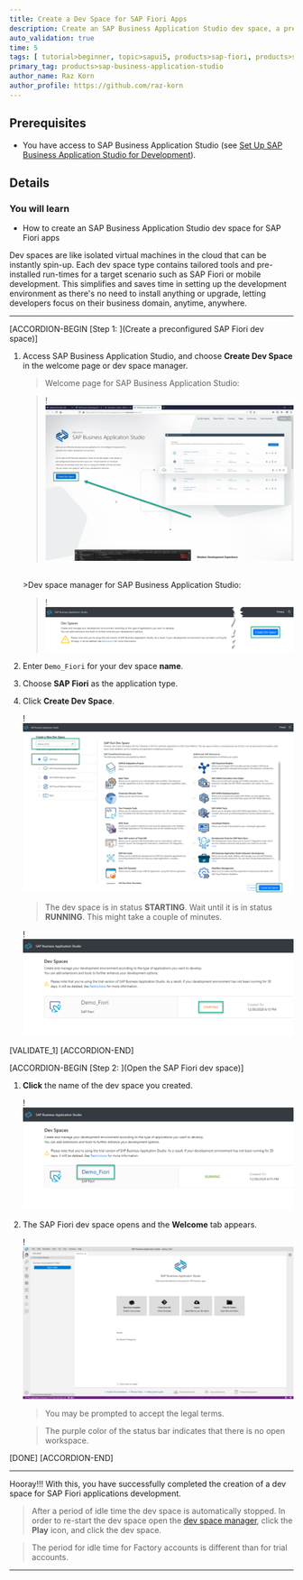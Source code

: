```yaml
---
title: Create a Dev Space for SAP Fiori Apps
description: Create an SAP Business Application Studio dev space, a preconfigured environment with the required tools and extensions tailored for a specific business scenario.
auto_validation: true
time: 5
tags: [ tutorial>beginner, topic>sapui5, products>sap-fiori, products>sap-business-technology-platform, products>sap-btp-cloud-foundry-environment]
primary_tag: products>sap-business-application-studio
author_name: Raz Korn
author_profile: https://github.com/raz-korn
---
```


## Prerequisites
  - You have access to SAP Business Application Studio (see [Set Up SAP Business Application Studio for Development](appstudio-onboarding)).


## Details
### You will learn
  - How to create an SAP Business Application Studio dev space for SAP Fiori apps

Dev spaces are like isolated virtual machines in the cloud that can be instantly spin-up. Each dev space type contains tailored tools and pre-installed run-times for a target scenario such as SAP Fiori or mobile development. This simplifies and saves time in setting up the development environment as there's no need to install anything or upgrade, letting developers focus on their business domain, anytime, anywhere.

---

[ACCORDION-BEGIN [Step 1: ](Create a preconfigured SAP Fiori dev space)]

1. Access SAP Business Application Studio, and choose **Create Dev Space** in the welcome page or dev space manager.

    >Welcome page for SAP Business Application Studio:

    >!![sap business application studio welcome](BAS-Welcome-.png)

    <br>
    >Dev space manager for SAP Business Application Studio:

    >!![Create Dev Space](BAS-Dev-Space-Manager-Empty-.png)

2. Enter `Demo_Fiori` for your dev space **name**.

3. Choose **SAP Fiori** as the application type.

4. Click **Create Dev Space**.

    !![Create Dev Space](AppStudio-Create-Dev-Space-Fiori-.png)

    >The dev space is in status **STARTING**. Wait until it is in status **RUNNING**. This might take a couple of minutes.

    !![Dev Space Starting](BAS-Dev-Space-Starting-.png)

[VALIDATE_1]
[ACCORDION-END]

[ACCORDION-BEGIN [Step 2: ](Open the SAP Fiori dev space)]

1. **Click** the name of the dev space you created.

    !![Open Dev Space](BAS-Open-Dev-Space-.png)


2. The SAP Fiori dev space opens and the **Welcome** tab appears.

    !![Open Dev Space](BAS-Welcome-Tab-.png)

    >You may be prompted to accept the legal terms.

    >The purple color of the status bar indicates that there is no open workspace.


[DONE]
[ACCORDION-END]

---

Hooray!!! With this, you have successfully completed the creation of a dev space for SAP Fiori applications development.

>After a period of idle time the dev space is automatically stopped. In order to re-start the dev space open the [dev space manager](https://triallink.eu10.trial.applicationstudio.cloud.sap/), click the **Play** icon, and click the dev space.

>The period for idle time for Factory accounts is different than for trial accounts.

---
